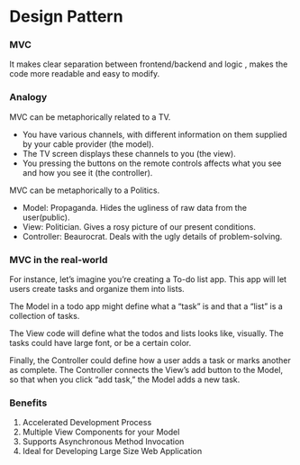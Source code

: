# Design Pattern

### MVC

It makes clear separation between frontend/backend and logic , makes the code more readable and easy to modify.

### Analogy

MVC can be metaphorically related to a TV.

- You have various channels, with different information on them supplied by your cable provider (the model).
- The TV screen displays these channels to you (the view).
- You pressing the buttons on the remote controls affects what you see and how you see it (the controller).

MVC can be metaphorically to a Politics.

- Model: Propaganda. Hides the ugliness of raw data from the user(public).
- View: Politician. Gives a rosy picture of our present conditions.
- Controller: Beaurocrat. Deals with the ugly details of problem-solving.

### MVC in the real-world

For instance, let’s imagine you’re creating a To-do list app. This app will let users create tasks and organize them into lists.

The Model in a todo app might define what a “task” is and that a “list” is a collection of tasks.

The View code will define what the todos and lists looks like, visually. The tasks could have large font, or be a certain color.

Finally, the Controller could define how a user adds a task or marks another as complete. The Controller connects the View’s add button to the Model, so that when you click “add task,” the Model adds a new task.

### Benefits

1. Accelerated Development Process
2. Multiple View Components for your Model
3. Supports Asynchronous Method Invocation
4. Ideal for Developing Large Size Web Application
